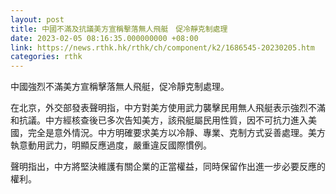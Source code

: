 ```yaml
---
layout: post
title: 中國不滿及抗議美方宣稱擊落無人飛艇　促冷靜克制處理
date: 2023-02-05 08:16:35.000000000 +08:00
link: https://news.rthk.hk/rthk/ch/component/k2/1686545-20230205.htm
categories: rthk
---
```


中國強烈不滿美方宣稱擊落無人飛艇，促冷靜克制處理。

在北京，外交部發表聲明指，中方對美方使用武力襲擊民用無人飛艇表示強烈不滿和抗議。中方經核查後已多次告知美方，該飛艇屬民用性質，因不可抗力進入美國，完全是意外情況。中方明確要求美方以冷靜、專業、克制方式妥善處理。美方執意動用武力，明顯反應過度，嚴重違反國際慣例。

聲明指出，中方將堅決維護有關企業的正當權益，同時保留作出進一步必要反應的權利。
